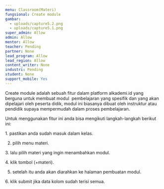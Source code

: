 ```yaml
---
menu: Classroom(Materi)
fungsional: Create module
gambar:
  - uploads/capture5.2.png
  - uploads/capture5.1.png
super_admin: Allow
admin: Allow
mentor: Allow
teacher: Pending
partner: None
lead_program: Allow
lead_region: Allow
content_writer: None
industri: Pending
student: None
support_mobile: Yes
---
```

Create module adalah sebuah fitur dalam platform alkademi.id yang berguna untuk membuat modul  pembelajaran yang spesifik dan yang akan dipelajari oleh peserta didik, modul ini biasanya dibuat oleh instruktur atau pendidik supaya mempermudah dalam proses pembelajaran.

Untuk menggunakan fitur ini anda bisa mengikuti langkah-langkah berikut ini:

1﻿. pastikan anda sudah masuk dalam kelas.

2. pilih menu materi.

3﻿. lalu pilih materi yang ingin menambahkan modul.

4﻿. klik tombol (+materi).

5. setelah itu anda akan diarahkan ke halaman pembuatan modul.  

6﻿. klik submit jika data kolom sudah terisi semua.
